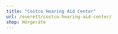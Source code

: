 ```yaml
---
title: "Costco Hearing Aid Center"
url: /everett/costco-hearing-aid-center/
shop: Hörgeräte
---
```

